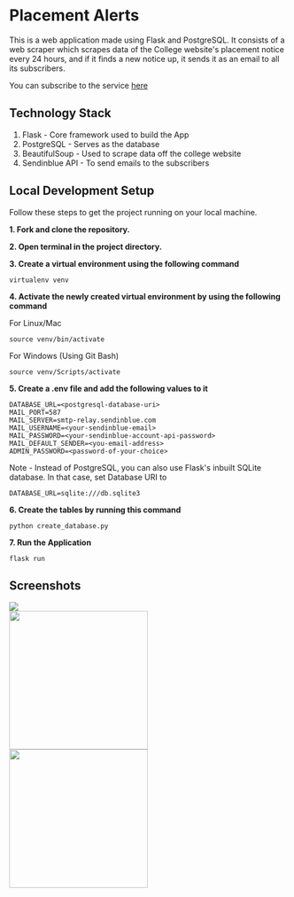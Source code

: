 # Placement Alerts

This is a web application made using Flask and PostgreSQL. It consists of a web scraper which scrapes data of the College website's placement notice every 24 hours, and if it finds a new notice up, it sends it as an email to all its subscribers.

You can subscribe to the service <a href="https://placement-alerts.herokuapp.com/">here</a>

## Technology Stack

1. Flask - Core framework used to build the App
2. PostgreSQL - Serves as the database
3. BeautifulSoup - Used to scrape data off the college website
4. Sendinblue API - To send emails to the subscribers

## Local Development Setup

Follow these steps to get the project running on your local machine.

**1. Fork and clone the repository.**

**2. Open terminal in the project directory.**

**3. Create a virtual environment using the following command**

```
virtualenv venv
```

**4. Activate the newly created virtual environment by using the following command**

For Linux/Mac
```
source venv/bin/activate
```

For Windows (Using Git Bash)
```
source venv/Scripts/activate
```

**5. Create a .env file and add the following values to it**

```
DATABASE_URL=<postgresql-database-uri>
MAIL_PORT=587
MAIL_SERVER=smtp-relay.sendinblue.com
MAIL_USERNAME=<your-sendinblue-email>
MAIL_PASSWORD=<your-sendinblue-account-api-password>
MAIL_DEFAULT_SENDER=<you-email-address>
ADMIN_PASSWORD=<password-of-your-choice>
```

Note - Instead of PostgreSQL, you can also use Flask's inbuilt SQLite database. In that case, set Database URI to

```
DATABASE_URL=sqlite:///db.sqlite3
```

**6. Create the tables by running this command**

```
python create_database.py
```

**7. Run the Application**

```
flask run
```

## Screenshots

<img src="https://user-images.githubusercontent.com/45410599/111032686-79682900-8433-11eb-8460-aee1ba710039.png" >

<div style="flex-direction: row margin-top: 10px;">
  <img src="https://user-images.githubusercontent.com/45410599/111032200-0f4e8480-8431-11eb-9e93-b3e50eb255a3.png" width="250px" style="margin-right: 10px;" alt="">
  <img src="https://user-images.githubusercontent.com/45410599/111032205-107fb180-8431-11eb-92aa-e7d88ced1ba2.png" width="250px" style="margin-right: 10px;" alt="">
</div>

